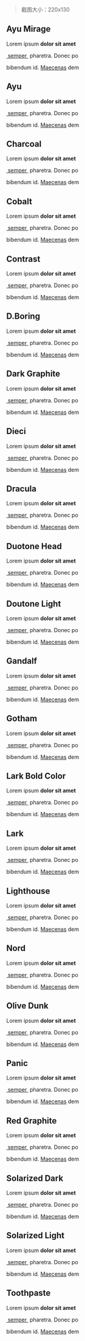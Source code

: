 > 截图大小：220x130

## Ayu Mirage

Lorem ipsum **dolor sit amet**

<u>&nbsp;semper&nbsp;</u> pharetra. Donec po

bibendum id. [Maecenas](#) dem

## Ayu

Lorem ipsum **dolor sit amet**

<u>&nbsp;semper&nbsp;</u> pharetra. Donec po

bibendum id. [Maecenas](#) dem

## Charcoal

Lorem ipsum **dolor sit amet**

<u>&nbsp;semper&nbsp;</u> pharetra. Donec po

bibendum id. [Maecenas](#) dem

## Cobalt

Lorem ipsum **dolor sit amet**

<u>&nbsp;semper&nbsp;</u> pharetra. Donec po

bibendum id. [Maecenas](#) dem

## Contrast

Lorem ipsum **dolor sit amet**

<u>&nbsp;semper&nbsp;</u> pharetra. Donec po

bibendum id. [Maecenas](#) dem

## D.Boring

Lorem ipsum **dolor sit amet**

<u>&nbsp;semper&nbsp;</u> pharetra. Donec po

bibendum id. [Maecenas](#) dem

## Dark Graphite

Lorem ipsum **dolor sit amet**

<u>&nbsp;semper&nbsp;</u> pharetra. Donec po

bibendum id. [Maecenas](#) dem

## Dieci

Lorem ipsum **dolor sit amet**

<u>&nbsp;semper&nbsp;</u> pharetra. Donec po

bibendum id. [Maecenas](#) dem

## Dracula

Lorem ipsum **dolor sit amet**

<u>&nbsp;semper&nbsp;</u> pharetra. Donec po

bibendum id. [Maecenas](#) dem

## Duotone Head

Lorem ipsum **dolor sit amet**

<u>&nbsp;semper&nbsp;</u> pharetra. Donec po

bibendum id. [Maecenas](#) dem

## Doutone Light

Lorem ipsum **dolor sit amet**

<u>&nbsp;semper&nbsp;</u> pharetra. Donec po

bibendum id. [Maecenas](#) dem

## Gandalf

Lorem ipsum **dolor sit amet**

<u>&nbsp;semper&nbsp;</u> pharetra. Donec po

bibendum id. [Maecenas](#) dem

## Gotham

Lorem ipsum **dolor sit amet**

<u>&nbsp;semper&nbsp;</u> pharetra. Donec po

bibendum id. [Maecenas](#) dem

## Lark Bold Color

Lorem ipsum **dolor sit amet**

<u>&nbsp;semper&nbsp;</u> pharetra. Donec po

bibendum id. [Maecenas](#) dem

## Lark

Lorem ipsum **dolor sit amet**

<u>&nbsp;semper&nbsp;</u> pharetra. Donec po

bibendum id. [Maecenas](#) dem

## Lighthouse

Lorem ipsum **dolor sit amet**

<u>&nbsp;semper&nbsp;</u> pharetra. Donec po

bibendum id. [Maecenas](#) dem

## Nord

Lorem ipsum **dolor sit amet**

<u>&nbsp;semper&nbsp;</u> pharetra. Donec po

bibendum id. [Maecenas](#) dem

## Olive Dunk

Lorem ipsum **dolor sit amet**

<u>&nbsp;semper&nbsp;</u> pharetra. Donec po

bibendum id. [Maecenas](#) dem

## Panic

Lorem ipsum **dolor sit amet**

<u>&nbsp;semper&nbsp;</u> pharetra. Donec po

bibendum id. [Maecenas](#) dem

## Red Graphite

Lorem ipsum **dolor sit amet**

<u>&nbsp;semper&nbsp;</u> pharetra. Donec po

bibendum id. [Maecenas](#) dem

## Solarized Dark

Lorem ipsum **dolor sit amet**

<u>&nbsp;semper&nbsp;</u> pharetra. Donec po

bibendum id. [Maecenas](#) dem

## Solarized Light

Lorem ipsum **dolor sit amet**

<u>&nbsp;semper&nbsp;</u> pharetra. Donec po

bibendum id. [Maecenas](#) dem

## Toothpaste

Lorem ipsum **dolor sit amet**

<u>&nbsp;semper&nbsp;</u> pharetra. Donec po

bibendum id. [Maecenas](#) dem